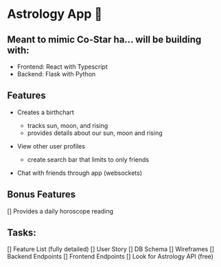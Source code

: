 # Astrology App 🔆

## Meant to mimic Co-Star ha... will be building with:

- Frontend: React with Typescript
- Backend: Flask with Python


## Features

- Creates a birthchart
    - tracks sun, moon, and rising 
    - provides details about our sun, moon and rising

- View other user profiles
    - create search bar that limits to only friends

- Chat with friends through app (websockets)


## Bonus Features

[] Provides a daily horoscope reading

## Tasks:

[] Feature List (fully detailed)
[] User Story
[] DB Schema
[] Wireframes
[] Backend Endpoints
[] Frontend Endpoints
[] Look for Astrology API (free)